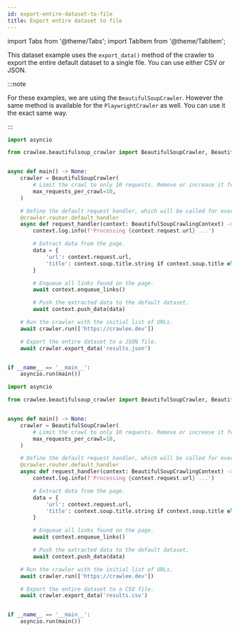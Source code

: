 ```yaml
---
id: export-entire-dataset-to-file
title: Export entire dataset to file
---
```


<!-- TODO: jeste vylepsit text -->

import Tabs from '@theme/Tabs';
import TabItem from '@theme/TabItem';

This dataset example uses the `export_data()` method of the crawler to export the entire default dataset to a single file. You can use either CSV or JSON.

:::note

For these examples, we are using the `BeautifulSoupCrawler`. However the same method is available for the `PlaywrightCrawler` as well. You can use it the exact same way.

:::

<Tabs groupId="main">
<TabItem value="json" label="JSON">

```python
import asyncio

from crawlee.beautifulsoup_crawler import BeautifulSoupCrawler, BeautifulSoupCrawlingContext


async def main() -> None:
    crawler = BeautifulSoupCrawler(
        # Limit the crawl to only 10 requests. Remove or increase it for crawling all links.
        max_requests_per_crawl=10,
    )

    # Define the default request handler, which will be called for every request.
    @crawler.router.default_handler
    async def request_handler(context: BeautifulSoupCrawlingContext) -> None:
        context.log.info(f'Processing {context.request.url} ...')

        # Extract data from the page.
        data = {
            'url': context.request.url,
            'title': context.soup.title.string if context.soup.title else None,
        }

        # Enqueue all links found on the page.
        await context.enqueue_links()

        # Push the extracted data to the default dataset.
        await context.push_data(data)

    # Run the crawler with the initial list of URLs.
    await crawler.run(['https://crawlee.dev'])

    # Export the entire dataset to a JSON file.
    await crawler.export_data('results.json')


if __name__ == '__main__':
    asyncio.run(main())
```

</TabItem>

<TabItem value="csv" label="CSV">

```python
import asyncio

from crawlee.beautifulsoup_crawler import BeautifulSoupCrawler, BeautifulSoupCrawlingContext


async def main() -> None:
    crawler = BeautifulSoupCrawler(
        # Limit the crawl to only 10 requests. Remove or increase it for crawling all links.
        max_requests_per_crawl=10,
    )

    # Define the default request handler, which will be called for every request.
    @crawler.router.default_handler
    async def request_handler(context: BeautifulSoupCrawlingContext) -> None:
        context.log.info(f'Processing {context.request.url} ...')

        # Extract data from the page.
        data = {
            'url': context.request.url,
            'title': context.soup.title.string if context.soup.title else None,
        }

        # Enqueue all links found on the page.
        await context.enqueue_links()

        # Push the extracted data to the default dataset.
        await context.push_data(data)

    # Run the crawler with the initial list of URLs.
    await crawler.run(['https://crawlee.dev'])

    # Export the entire dataset to a CSV file.
    await crawler.export_data('results.csv')


if __name__ == '__main__':
    asyncio.run(main())
```

</TabItem>
</Tabs>

